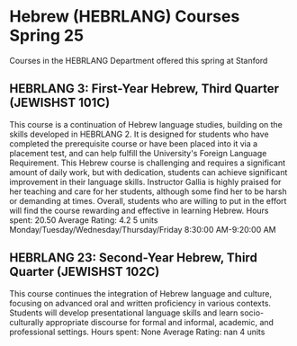 # Hebrew (HEBRLANG) Courses Spring 25 
Courses in the HEBRLANG Department offered this spring at Stanford
 ## HEBRLANG 3: First-Year Hebrew, Third Quarter (JEWISHST 101C)
This course is a continuation of Hebrew language studies, building on the skills developed in HEBRLANG 2. It is designed for students who have completed the prerequisite course or have been placed into it via a placement test, and can help fulfill the University's Foreign Language Requirement.
This Hebrew course is challenging and requires a significant amount of daily work, but with dedication, students can achieve significant improvement in their language skills. Instructor Gallia is highly praised for her teaching and care for her students, although some find her to be harsh or demanding at times. Overall, students who are willing to put in the effort will find the course rewarding and effective in learning Hebrew.
Hours spent: 20.50
Average Rating: 4.2
5 units
Monday/Tuesday/Wednesday/Thursday/Friday 8:30:00 AM-9:20:00 AM
## HEBRLANG 23: Second-Year Hebrew, Third Quarter (JEWISHST 102C)
This course continues the integration of Hebrew language and culture, focusing on advanced oral and written proficiency in various contexts. Students will develop presentational language skills and learn socio-culturally appropriate discourse for formal and informal, academic, and professional settings.
Hours spent: None
Average Rating: nan
4 units